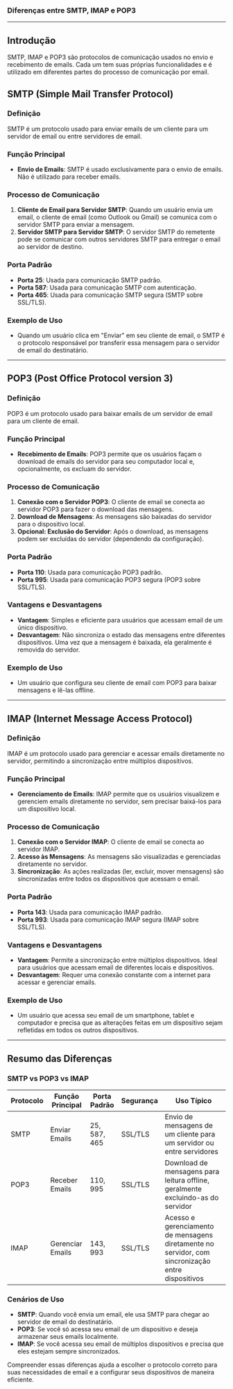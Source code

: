 ### Diferenças entre SMTP, IMAP e POP3

---

## Introdução

SMTP, IMAP e POP3 são protocolos de comunicação usados no envio e recebimento de emails. Cada um tem suas próprias funcionalidades e é utilizado em diferentes partes do processo de comunicação por email.

## SMTP (Simple Mail Transfer Protocol)

### Definição
SMTP é um protocolo usado para enviar emails de um cliente para um servidor de email ou entre servidores de email.

### Função Principal
- **Envio de Emails**: SMTP é usado exclusivamente para o envio de emails. Não é utilizado para receber emails.

### Processo de Comunicação
1. **Cliente de Email para Servidor SMTP**: Quando um usuário envia um email, o cliente de email (como Outlook ou Gmail) se comunica com o servidor SMTP para enviar a mensagem.
2. **Servidor SMTP para Servidor SMTP**: O servidor SMTP do remetente pode se comunicar com outros servidores SMTP para entregar o email ao servidor de destino.

### Porta Padrão
- **Porta 25**: Usada para comunicação SMTP padrão.
- **Porta 587**: Usada para comunicação SMTP com autenticação.
- **Porta 465**: Usada para comunicação SMTP segura (SMTP sobre SSL/TLS).

### Exemplo de Uso
- Quando um usuário clica em "Enviar" em seu cliente de email, o SMTP é o protocolo responsável por transferir essa mensagem para o servidor de email do destinatário.

---

## POP3 (Post Office Protocol version 3)

### Definição
POP3 é um protocolo usado para baixar emails de um servidor de email para um cliente de email.

### Função Principal
- **Recebimento de Emails**: POP3 permite que os usuários façam o download de emails do servidor para seu computador local e, opcionalmente, os excluam do servidor.

### Processo de Comunicação
1. **Conexão com o Servidor POP3**: O cliente de email se conecta ao servidor POP3 para fazer o download das mensagens.
2. **Download de Mensagens**: As mensagens são baixadas do servidor para o dispositivo local.
3. **Opcional: Exclusão do Servidor**: Após o download, as mensagens podem ser excluídas do servidor (dependendo da configuração).

### Porta Padrão
- **Porta 110**: Usada para comunicação POP3 padrão.
- **Porta 995**: Usada para comunicação POP3 segura (POP3 sobre SSL/TLS).

### Vantagens e Desvantagens
- **Vantagem**: Simples e eficiente para usuários que acessam email de um único dispositivo.
- **Desvantagem**: Não sincroniza o estado das mensagens entre diferentes dispositivos. Uma vez que a mensagem é baixada, ela geralmente é removida do servidor.

### Exemplo de Uso
- Um usuário que configura seu cliente de email com POP3 para baixar mensagens e lê-las offline.

---

## IMAP (Internet Message Access Protocol)

### Definição
IMAP é um protocolo usado para gerenciar e acessar emails diretamente no servidor, permitindo a sincronização entre múltiplos dispositivos.

### Função Principal
- **Gerenciamento de Emails**: IMAP permite que os usuários visualizem e gerenciem emails diretamente no servidor, sem precisar baixá-los para um dispositivo local.

### Processo de Comunicação
1. **Conexão com o Servidor IMAP**: O cliente de email se conecta ao servidor IMAP.
2. **Acesso às Mensagens**: As mensagens são visualizadas e gerenciadas diretamente no servidor.
3. **Sincronização**: As ações realizadas (ler, excluir, mover mensagens) são sincronizadas entre todos os dispositivos que acessam o email.

### Porta Padrão
- **Porta 143**: Usada para comunicação IMAP padrão.
- **Porta 993**: Usada para comunicação IMAP segura (IMAP sobre SSL/TLS).

### Vantagens e Desvantagens
- **Vantagem**: Permite a sincronização entre múltiplos dispositivos. Ideal para usuários que acessam email de diferentes locais e dispositivos.
- **Desvantagem**: Requer uma conexão constante com a internet para acessar e gerenciar emails.

### Exemplo de Uso
- Um usuário que acessa seu email de um smartphone, tablet e computador e precisa que as alterações feitas em um dispositivo sejam refletidas em todos os outros dispositivos.

---

## Resumo das Diferenças

### SMTP vs POP3 vs IMAP

| Protocolo | Função Principal  | Porta Padrão  | Segurança  | Uso Típico  |
|-----------|-------------------|---------------|------------|-------------|
| SMTP      | Enviar Emails     | 25, 587, 465  | SSL/TLS    | Envio de mensagens de um cliente para um servidor ou entre servidores |
| POP3      | Receber Emails    | 110, 995      | SSL/TLS    | Download de mensagens para leitura offline, geralmente excluindo-as do servidor |
| IMAP      | Gerenciar Emails  | 143, 993      | SSL/TLS    | Acesso e gerenciamento de mensagens diretamente no servidor, com sincronização entre dispositivos |

### Cenários de Uso

- **SMTP**: Quando você envia um email, ele usa SMTP para chegar ao servidor de email do destinatário.
- **POP3**: Se você só acessa seu email de um dispositivo e deseja armazenar seus emails localmente.
- **IMAP**: Se você acessa seu email de múltiplos dispositivos e precisa que eles estejam sempre sincronizados.

Compreender essas diferenças ajuda a escolher o protocolo correto para suas necessidades de email e a configurar seus dispositivos de maneira eficiente.